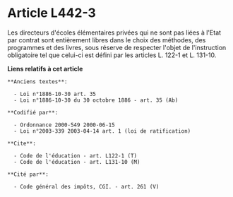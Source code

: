 # Article L442-3

Les directeurs d'écoles élémentaires privées qui ne sont pas liées à l'Etat par contrat sont entièrement libres dans le choix
des méthodes, des programmes et des livres, sous réserve de respecter l'objet de l'instruction obligatoire tel que celui-ci
est défini par les articles L. 122-1 et L. 131-10.

**Liens relatifs à cet article**

	**Anciens textes**:

	  - Loi n°1886-10-30 art. 35
	  - Loi n°1886-10-30 du 30 octobre 1886 - art. 35 (Ab)

	**Codifié par**:

	  - Ordonnance 2000-549 2000-06-15
	  - Loi n°2003-339 2003-04-14 art. 1 (loi de ratification)

	**Cite**:

	  - Code de l'éducation - art. L122-1 (T)
	  - Code de l'éducation - art. L131-10 (M)

	**Cité par**:

	  - Code général des impôts, CGI. - art. 261 (V)
